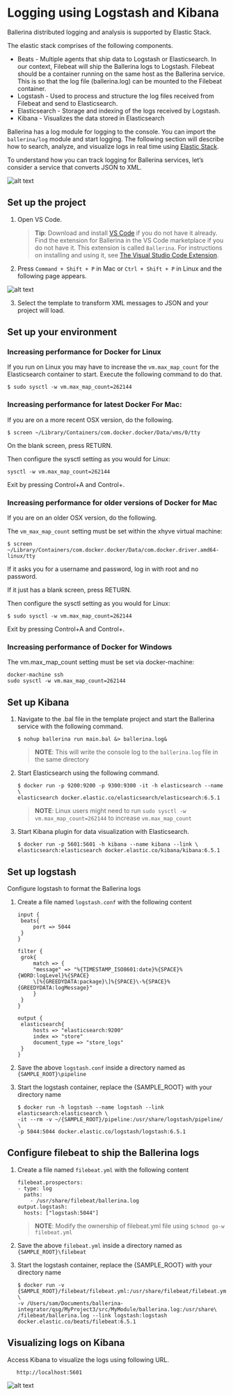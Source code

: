 # Logging using Logstash and Kibana

Ballerina distributed logging and analysis is supported by Elastic Stack.

The elastic stack comprises of the following components.

- Beats - Multiple agents that ship data to Logstash or Elasticsearch. In our context, Filebeat will ship the Ballerina logs to Logstash. Filebeat should be a container running on the same host as the Ballerina service. This is so that the log file (ballerina.log) can be mounted to the Filebeat container.
- Logstash - Used to process and structure the log files received from Filebeat and send to Elasticsearch.
- Elasticsearch - Storage and indexing of the logs received by Logstash.
- Kibana - Visualizes the data stored in Elasticsearch

Ballerina has a log module for logging to the console. You can import the `ballerina/log` module and start logging. The following section will describe how to search, analyze, and visualize logs in real time using [Elastic Stack](https://www.elastic.co/).

To understand how you can track logging for Ballerina services, let’s consider a service that converts JSON to XML.

![alt text](../assets/img/logstash-kibana.png)

## Set up the project 

1. Open VS Code.
   > **Tip**: Download and install [VS Code](https://code.visualstudio.com/Download) if you do not have it already. Find the extension for Ballerina in the VS Code marketplace if you do not have it. This extension is called `Ballerina`. For instructions on installing and using it, see [The Visual Studio Code Extension](https://ballerina.io/learn/tools-ides/vscode-plugin/).

2. Press `Command + Shift + P` in Mac or `Ctrl + Shift + P` in Linux and the following page appears.

![alt text](../assets/img/vs-code-landing.png)

3. Select the template to transform XML messages to JSON and your project will load.

## Set up your environment

### Increasing performance for Docker for Linux

If you run on Linux you may have to increase the `vm.max_map_count` for the Elasticsearch container to start. Execute the following command to do that.

```
$ sudo sysctl -w vm.max_map_count=262144

```

### Increasing performance for latest Docker For Mac:

If you are on a more recent OSX version, do the following.

```
$ screen ~/Library/Containers/com.docker.docker/Data/vms/0/tty

```

On the blank screen, press RETURN.

Then configure the sysctl setting as you would for Linux:

```
sysctl -w vm.max_map_count=262144

```

Exit by pressing Control+A and Control+\.

### Increasing performance for older versions of Docker for Mac

If you are on an older OSX version, do the following.

The `vm_max_map_count` setting must be set within the xhyve virtual machine:

```
$ screen ~/Library/Containers/com.docker.docker/Data/com.docker.driver.amd64-linux/tty

```

If it asks you for a username and password, log in with root and no password.

If it just has a blank screen, press RETURN.

Then configure the sysctl setting as you would for Linux:

```
$ sudo sysctl -w vm.max_map_count=262144

```

Exit by pressing Control+A and Control+\.

### Increasing performance of Docker for Windows

The vm.max_map_count setting must be set via docker-machine:

```
docker-machine ssh
sudo sysctl -w vm.max_map_count=262144

```

## Set up Kibana

1. Navigate to the .bal file in the template project and start the Ballerina service with the following command.

   ```
   $ nohup ballerina run main.bal &> ballerina.log&

   ```

   > **NOTE**: This will write the console log to the `ballerina.log` file in the same directory

2. Start Elasticsearch using the following command.

   ```
   $ docker run -p 9200:9200 -p 9300:9300 -it -h elasticsearch --name \
   elasticsearch docker.elastic.co/elasticsearch/elasticsearch:6.5.1 
   ```

   > **NOTE**: Linux users might need to run `sudo sysctl -w vm.max_map_count=262144` to increase `vm.max_map_count` 
   
3. Start Kibana plugin for data visualization with Elasticsearch.

   ```
   $ docker run -p 5601:5601 -h kibana --name kibana --link \
   elasticsearch:elasticsearch docker.elastic.co/kibana/kibana:6.5.1     
   ```

## Set up logstash

Configure logstash to format the Ballerina logs

1. Create a file named `logstash.conf` with the following content
   ```
   input {  
    beats{ 
        port => 5044 
    }  
   }
   
   filter {  
    grok{  
        match => { 
	    "message" => "%{TIMESTAMP_ISO8601:date}%{SPACE}%{WORD:logLevel}%{SPACE}
	    \[%{GREEDYDATA:package}\]%{SPACE}\-%{SPACE}%{GREEDYDATA:logMessage}"
        }  
    }  
   }   
   
   output {  
    elasticsearch{  
        hosts => "elasticsearch:9200"  
        index => "store"  
        document_type => "store_logs"  
    }  
   }  
   ```

2. Save the above `logstash.conf` inside a directory named as `{SAMPLE_ROOT}\pipeline`
     
3. Start the logstash container, replace the {SAMPLE_ROOT} with your directory name
     
   ```
   $ docker run -h logstash --name logstash --link elasticsearch:elasticsearch \
   -it --rm -v ~/{SAMPLE_ROOT}/pipeline:/usr/share/logstash/pipeline/ \
   -p 5044:5044 docker.elastic.co/logstash/logstash:6.5.1
   ```
  
## Configure filebeat to ship the Ballerina logs
    
1. Create a file named `filebeat.yml` with the following content

   ```
   filebeat.prospectors:
   - type: log
     paths:
       - /usr/share/filebeat/ballerina.log
   output.logstash:
     hosts: ["logstash:5044"]  
   ```
   
   > **NOTE**: Modify the ownership of filebeat.yml file using `$chmod go-w filebeat.yml` 

2. Save the above `filebeat.yml` inside a directory named as `{SAMPLE_ROOT}\filebeat`   
        
3. Start the logstash container, replace the {SAMPLE_ROOT} with your directory name
     
   ```
   $ docker run -v {SAMPLE_ROOT}/filebeat/filebeat.yml:/usr/share/filebeat/filebeat.yml \
   -v /Users/sam/Documents/ballerina-integrator/qsg/MyProject3/src/MyModule/ballerina.log:/usr/share\
   /filebeat/ballerina.log --link logstash:logstash docker.elastic.co/beats/filebeat:6.5.1
   ```

## Visualizing logs on Kibana

Access Kibana to visualize the logs using following URL.

```
   http://localhost:5601 
```
![alt text](../assets/img/logstash-kibana-visual.png)
